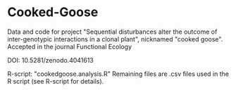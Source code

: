 # Cooked-Goose
Data and code for project "Sequential disturbances alter the outcome of inter-genotypic interactions in a clonal plant", nicknamed "cooked goose".
Accepted in the journal Functional Ecology

DOI: 10.5281/zenodo.4041613

R-script: "cookedgoose.analysis.R"
Remaining files are .csv files used in the R script (see R-script for details). 
